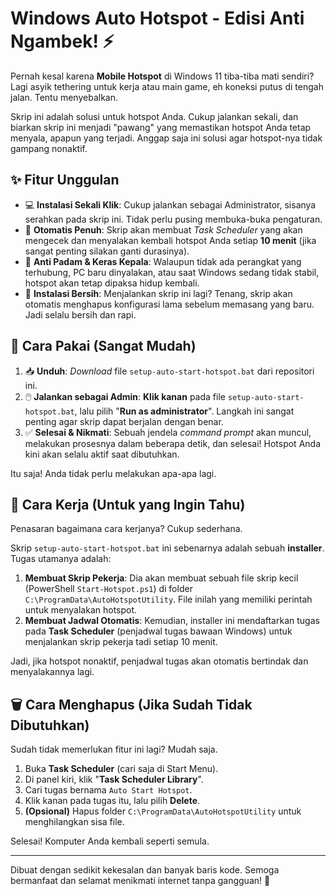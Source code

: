 # Windows Auto Hotspot - Edisi Anti Ngambek! ⚡

Pernah kesal karena **Mobile Hotspot** di Windows 11 tiba-tiba mati sendiri? Lagi asyik tethering untuk kerja atau main game, eh koneksi putus di tengah jalan. Tentu menyebalkan.

Skrip ini adalah solusi untuk hotspot Anda. Cukup jalankan sekali, dan biarkan skrip ini menjadi "pawang" yang memastikan hotspot Anda tetap menyala, apapun yang terjadi. Anggap saja ini solusi agar hotspot-nya tidak gampang nonaktif.

## ✨ Fitur Unggulan

* 💻 **Instalasi Sekali Klik**: Cukup jalankan sebagai Administrator, sisanya serahkan pada skrip ini. Tidak perlu pusing membuka-buka pengaturan.
* 🤖 **Otomatis Penuh**: Skrip akan membuat *Task Scheduler* yang akan mengecek dan menyalakan kembali hotspot Anda setiap **10 menit** (jika sangat penting silakan ganti durasinya).
* 💪 **Anti Padam & Keras Kepala**: Walaupun tidak ada perangkat yang terhubung, PC baru dinyalakan, atau saat Windows sedang tidak stabil, hotspot akan tetap dipaksa hidup kembali.
* 🧹 **Instalasi Bersih**: Menjalankan skrip ini lagi? Tenang, skrip akan otomatis menghapus konfigurasi lama sebelum memasang yang baru. Jadi selalu bersih dan rapi.

## 🚀 Cara Pakai (Sangat Mudah)

1.  📥 **Unduh**: _Download_ file `setup-auto-start-hotspot.bat` dari repositori ini.
2.  🖱️ **Jalankan sebagai Admin**: **Klik kanan** pada file `setup-auto-start-hotspot.bat`, lalu pilih "**Run as administrator**". Langkah ini sangat penting agar skrip dapat berjalan dengan benar.
3.  ✅ **Selesai & Nikmati**: Sebuah jendela _command prompt_ akan muncul, melakukan prosesnya dalam beberapa detik, dan selesai! Hotspot Anda kini akan selalu aktif saat dibutuhkan.

Itu saja! Anda tidak perlu melakukan apa-apa lagi.

## 🔧 Cara Kerja (Untuk yang Ingin Tahu)

Penasaran bagaimana cara kerjanya? Cukup sederhana.

Skrip `setup-auto-start-hotspot.bat` ini sebenarnya adalah sebuah **installer**. Tugas utamanya adalah:
1.  **Membuat Skrip Pekerja**: Dia akan membuat sebuah file skrip kecil (PowerShell `Start-Hotspot.ps1`) di folder `C:\ProgramData\AutoHotspotUtility`. File inilah yang memiliki perintah untuk menyalakan hotspot.
2.  **Membuat Jadwal Otomatis**: Kemudian, installer ini mendaftarkan tugas pada **Task Scheduler** (penjadwal tugas bawaan Windows) untuk menjalankan skrip pekerja tadi setiap 10 menit.

Jadi, jika hotspot nonaktif, penjadwal tugas akan otomatis bertindak dan menyalakannya lagi.

## 🗑️ Cara Menghapus (Jika Sudah Tidak Dibutuhkan)

Sudah tidak memerlukan fitur ini lagi? Mudah saja.

1.  Buka **Task Scheduler** (cari saja di Start Menu).
2.  Di panel kiri, klik "**Task Scheduler Library**".
3.  Cari tugas bernama `Auto Start Hotspot`.
4.  Klik kanan pada tugas itu, lalu pilih **Delete**.
5.  **(Opsional)** Hapus folder `C:\ProgramData\AutoHotspotUtility` untuk menghilangkan sisa file.

Selesai! Komputer Anda kembali seperti semula.

---

Dibuat dengan sedikit kekesalan dan banyak baris kode. Semoga bermanfaat dan selamat menikmati internet tanpa gangguan! 🎉
